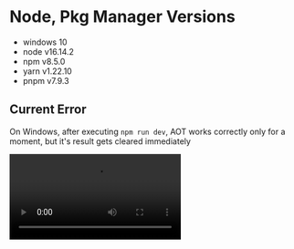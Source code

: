 # Node, Pkg Manager Versions

- windows 10
- node v16.14.2
- npm v8.5.0
- yarn v1.22.10
- pnpm v7.9.3

## Current Error

On Windows, after executing `npm run dev`, AOT works correctly only for a moment, but it's result gets cleared immediately

![Error](/Npm+Vite+TS.mp4 "Error")
